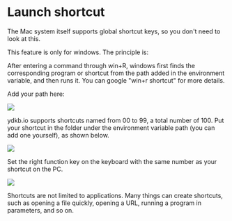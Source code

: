 # Launch shortcut 

The Mac system itself supports global shortcut keys, so you don't need to look at this. 

This feature is only for windows. The principle is:

After entering a command through win+R, windows first finds the corresponding program or shortcut from the path added in the environment variable, and then runs it. You can google "win+r shortcut" for more details.

Add your path here:

<div style="width: 600px">

![](/assets/shortcut1.png?600)
</div>

ydkb.io supports shortcuts named from 00 to 99, a total number of 100. Put your shortcut in the folder under the environment variable path (you can add one yourself), as shown below.

<div style="width: 600px">

![](/assets/shortcut2.png?600)
</div>

Set the right function key on the keyboard with the same number as your shortcut on the PC.

<div style="width: 600px">

![](/assets/shortcut3.png?600)
</div>

Shortcuts are not limited to applications. Many things can create shortcuts, such as opening a file quickly, opening a URL, running a program in parameters, and so on.
